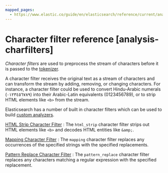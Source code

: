 ```yaml
---
mapped_pages:
  - https://www.elastic.co/guide/en/elasticsearch/reference/current/analysis-charfilters.html
---
```


# Character filter reference [analysis-charfilters]

*Character filters* are used to preprocess the stream of characters before it is passed to the [tokenizer](/reference/text-analysis/tokenizer-reference.md).

A character filter receives the original text as a stream of characters and can transform the stream by adding, removing, or changing characters. For instance, a character filter could be used to convert Hindu-Arabic numerals (٠‎١٢٣٤٥٦٧٨‎٩‎) into their Arabic-Latin equivalents (0123456789), or to strip HTML elements like `<b>` from the stream.

Elasticsearch has a number of built in character filters which can be used to build [custom analyzers](docs-content://manage-data/data-store/text-analysis/create-custom-analyzer.md).

[HTML Strip Character Filter](/reference/text-analysis/analysis-htmlstrip-charfilter.md)
:   The `html_strip` character filter strips out HTML elements like `<b>` and decodes HTML entities like `&amp;`.

[Mapping Character Filter](/reference/text-analysis/analysis-mapping-charfilter.md)
:   The `mapping` character filter replaces any occurrences of the specified strings with the specified replacements.

[Pattern Replace Character Filter](/reference/text-analysis/analysis-pattern-replace-charfilter.md)
:   The `pattern_replace` character filter replaces any characters matching a regular expression with the specified replacement.




